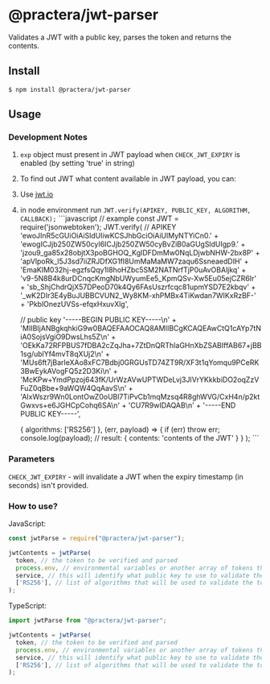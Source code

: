 # @practera/jwt-parser

Validates a JWT with a public key, parses the token and returns the contents.

## Install

```
$ npm install @practera/jwt-parser
```

## Usage

### Development Notes

1. `exp` object must present in JWT payload when `CHECK_JWT_EXPIRY` is enabled (by setting 'true' in string)

1. To find out JWT what content available in JWT payload, you can:
  1. Use [jwt.io](https://jwt.io/)
  1. in node environment run `JWT.verify(APIKEY, PUBLIC_KEY, ALGORITHM, CALLBACK);`
    ```javascript
      // example
      const JWT = require('jsonwebtoken');
      JWT.verify(
        // APIKEY
        'ewoJInR5cGUiOiAiSldUIiwKCSJhbGciOiAiUlMyNTYiCn0.' +
        'ewogICJjb250ZW50cyI6ICJjb250ZW50cyBvZiB0aGUgSldUIgp9.' +
        'jzou9_ga85x28objtX3poBGHOQ_KgIDFDmMw0NqLDjwbNHW-2bx8P' +
        'apVlpoRk_l5J3sd7iiZRJDfXG1fl8UmMaMaMW7zaqu6SsneaedDIH' +
        'EmaKIM032hj-egzfsQqy1l8hoHZbc5SM2NATNrfTjP0uAvOBAljkq' +
        'v9-5N8B4k8urDCnqcKmgNbUWyumEe5_KpmQSv-Xw5Eu05ejCZR6Ir' +
        'sb_ShjChdrQjX57DPeoD70k4Qy6FAsUszrfcqc81upmYSD7E2kbqv' +
        '_wK2DIr3E4yBuJUBBCVUN2_Wy8KM-xhPMBx4TiKwdan7WIKxRzBF-' +
        'PkblOnezUVSs-efqxHxuvXlg',

        // public key
        '-----BEGIN PUBLIC KEY-----\n' +
        'MIIBIjANBgkqhkiG9w0BAQEFAAOCAQ8AMIIBCgKCAQEAwCtQ1cAYp7tNiA0SojsVgiO9DwsLhs5Z\n' +
        'OEkKa72RFPBUS7fDBA2cZqJha+7ZtDnQRThIaGHnXbZSABIffAB67+jBB1sg/ublYf4mvT8qXUj2\n' +
        'MUs6ft7jBarIeXAo8xFC7Bdbj0GRGUsTD74ZT9R/XF3t1qYomqu9PCeRK3BwEykAVogFQ5z2D3Ki\n' +
        'McKPw+YmdPpzoj643fK/UrWzAVwUPTWDeLvj3JIVrYKkkbiDO2oqZzVFuZ0qBbe+9aWQW4QqAavS\n' +
        'AIxWszr9Wn0LontOwZ0oUBl7TiPvCb1mqMzsq4R8ghWVG/CxH4n/p2ktGwxvs+e6JGHCpCohq6SA\n' +
        'CU7R9wIDAQAB\n' +
        '-----END PUBLIC KEY-----',

        { algorithms: ['RS256'] },
        (err, payload) => {
          if (err) throw err;
          console.log(payload); // result: { contents: 'contents of the JWT' }
        }
      );
    ```


### Parameters

`CHECK_JWT_EXPIRY` - will invalidate a JWT when the expiry timestamp (in seconds) isn't provided.

### How to use?

JavaScript:
```js
const jwtParse = require("@practera/jwt-parser");

jwtContents = jwtParse(
  token, // the token to be verified and parsed
  process.env, // environmental variables or another array of tokens that are accepted
  service, // this will identify what public key to use to validate the token, the variable called ${service}_JWT will be used. The variable should contain a key called public and the public key as the value.
  ['RS256'], // list of algorithms that will be used to validate the token. Default: ['RS256']
);
```

TypeScript:
```js
import jwtParse from "@practera/jwt-parser";

jwtContents = jwtParse(
  token, // the token to be verified and parsed
  process.env, // environmental variables or another array of tokens that are accepted
  service, // this will identify what public key to use to validate the token, the variable called ${service}_JWT will be used. The variable should contain a key called public and the public key as the value.
  ['RS256'], // list of algorithms that will be used to validate the token. Default: ['RS256']
);
```

